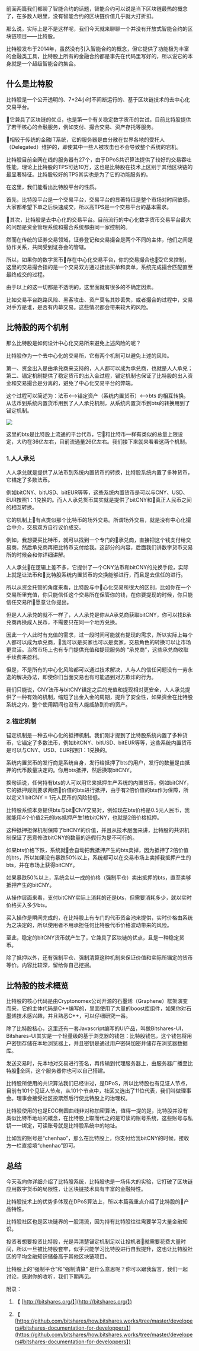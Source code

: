 前面两篇我们都聊了智能合约的话题，智能合约可以说是当下区块链最热的概念了，在多数人眼里，没有智能合约的区块链价值几乎就大打折扣。

那么说，实际上是不是这样呢，我们今天就来聊聊一个并没有开放式智能合约的区块链项目——比特股。

比特股发布于2014年，虽然没有引入智能合约的概念，但它提供了功能极为丰富的金融类工具，比特股上所有的金融合约都是事先在代码里写好的，所以说它的本身就是一个超级智能合约集合。

## 什么是比特股

比特股是一个公开透明的、7\*24小时不间断运行的、基于区块链技术的去中心化交易平台。

它兼具了区块链的优点，也是第一个有关稳定数字货币的尝试，目前比特股提供了若干核心的金融服务，例如支付、撮合交易、资产存托等服务。

相较于传统的金融IT系统，它的服务器是由分散在世界各地的受托人（Delegated）维护的，即使其中一些人被攻击也不会导致整个系统的宕机。

比特股目前全网在线的服务器有27个，由于DPoS共识算法提供了较好的交易吞吐性能，理论上比特股的TPS可达10万，这也是比特股在技术上区别于其他区块链的最显著特征。比特股较好的TPS其实也是为了它的功能服务的。

在这里，我们能看出比特股平台的性质。

首先，比特股平台是一个交易平台，交易平台的显著特征是整个市场对时间敏感，大家都希望下单之后快速成交，所以高TPS是一个交易平台的基本需求。

其次，比特股是去中心化的交易平台。目前流行的中心化数字货币交易平台最大的问题是资金管理系统和撮合系统都由同一家控制的。

然而在传统的证券交易领域，证券登记和交易撮合是两个不同的主体，他们之间是协作关系，共同受到证券会的管辖。

所以，如果你的数字货币存在中心化交易平台，你的交易撮合也受它来控制，这里的交易撮合指的是一个交易双方通过挂出买单和卖单，系统完成撮合匹配直至最终成交的过程。

由于以上的这一切都是不透明的，这里面就有很多的不确定因素。

比如交易平台跑路风险、黑客攻击、资产莫名其妙丢失，或者撮合的过程中，交易对手方是谁，是否有内幕交易。这些情况都会带来较大的风险。

## 比特股的两个机制

那么比特股是如何设计中心化交易所来避免上述风险的呢？

比特股作为一个去中心化的交易所，它有两个机制可以避免上述的风险。

第一、资金出入是由承兑商来支持的，人人都可以成为承兑商，也就是人人承兑；
第二、锚定机制提供了稳定货币的出入金过程，锚定机制也保证了比特股的出入资金和交易撮合是分离的，避免了中心化交易平台的弊端。

这个过程可以简述为：法币<—>锚定资产（系统内置货币）<—>bts 的相互转换。从法币到系统内置货币用到了人人承兑机制，从系统内置货币到bts的转换用到了锚定机制。

![](https://static001.geekbang.org/resource/image/f1/12/f18f6b2f5f41a2174b6b903cc1f74112.jpg?wh=6783*1950)

这里的bts是比特股上流通的平台代币，它和比特币一样有类似的总量上限设定，大约在36亿左右，目前流通量26亿左右。我们接下来就来看看这两个机制。

### 1.人人承兑

人人承兑就是提供了从法币到系统内置货币的转换，比特股系统内置了多种货币，它锚定了多数法币。

例如bitCNY、bitUSD、bitEUR等等，这些系统内置货币是可以与CNY、USD、EUR按照1：1兑换的。而人人承兑货币其实就是提供了bitCNY和真正人民币之间的相互转换。

它的机制上有点类似那个比特币的场外交易。所谓场外交易，就是没有中心化撮合中介，交易双方自行议价成交。

例如，我想要买比特币，就可以找到一个专门的承兑商，直接把这个钱支付给交易商，然后承兑商再把比特币支付给我。这部分的内容，后面我们讲数字货币交易所的时候会和你详细讲解。

人人承兑在逻辑上差不多，它提供了一个CNY法币和bitCNY的兑换手段，实际上就是让法币和比特股系统内置货币的交换能够进行，而且是去信任的进行。

所以从资金托管的角度来看，比特股与中心化交易所很大的区别，比如你在一个交易所里充值，你只能信任这个交易所在保管你的钱，在你要提现的时候，你只能信任交易所愿意让你提出。

但是人人承兑的就不一样了，人人承兑是你从A承兑商获取bitCNY，你可以找B承兑商再换成人民币，不需要只在同一个地方兑换。

因此一个人此时有充值的需求，过一段时间可能就有提现的需求，所以实际上每个人都可以成为承兑商，我可以是买家也可以是卖家，交易角色的转换可以让市场更灵活。当然市场上也有专门提供充值和提现服务的 “承兑商”，这些承兑商收取手续费来盈利。

但是，不是所有的中心化风险都可以通过技术解决，人与人的信任问题没有一劳永逸的解决办法，即使你们当面交易也有可能遇到对方欺诈的行为。

我们只能说，CNY法币与bitCNY锚定之后的充值和提现相对更安全，人人承兑提供了一种有效的机制，缩短了出金入金的周期，提升了安全性，如果资金在比特股系统之内，整个使用期间也没有人能威胁到你的资产。

### 2.锚定机制

锚定机制是一种去中心化的抵押机制。我们刚才提到了比特股系统内置了多种货币，它锚定了多数法币，例如bitCNY、bitUSD、bitEUR等等，这些系统内置货币是可以与CNY、USD、EUR按照1：1兑换的。

系统内置货币的发行商是系统自身，发行给抵押了bts的用户，发行的数量是由抵押的代币数量决定的。你用bts抵押，然后换取bitCNY。

换句话说，任何持有bts的人可以用它来抵押生产系统的内置货币，例如bitCNY，它的抵押规则要求两倍价值的bts进行抵押，由于有2倍价值的bts作为保障，所以定义1 bitCNY = 1元人民币的风险较低。

比特股系统本身提供bts与bitCNY交易对，例如现在bts价格是0.5元人民币，我就能用4个价值2元的bts抵押产生1枚bitCNY，也就是2倍价格抵押。

这种抵押担保机制保障了bitCNY的价值，并且从技术层面来讲，比特股的共识机制保证了恶意修改bitCNY的数量的造假行为是不可行的。

如果bts价格下跌，系统就会自动把我抵押产生的bts卖掉，因为抵押了2倍价值的bts，所以如果没有暴跌50%以上，系统都可以在交易市场上卖掉我抵押产生的bts，并在市场上获得bitCNY。

如果暴跌50%以上，系统会以一成的价格（强制平仓）卖出抵押的bts，直至卖够抵押产生的bitCNY。

从操作层面来看，支付bitCNY实际上消耗的还是bts，但需要消耗多少，就以实时价格买入多少bts。

买入操作是瞬间完成的，在比特股上有专门的代币资金池来提供，实时价格由系统为之决定的，所以使用者不用承担任何比特股代币价格波动带来的风险。

至此，稳定的bitCNY货币就产生了，它兼具了区块链的优点，且是一种稳定货币。

除了抵押以外，还有强制平仓、强制清算这种机制来保证价值和实际所锚定的货币等价。内容比较深，留给你自己挖掘。

## 比特股的技术概览

比特股的核心代码是由Cryptonomex公司开源的石墨烯（Graphene）框架演变而来，它的主体代码是C++编写的，里面使用了大量的boost库组件，如果你对石墨烯技术感兴趣，并且熟悉C++，可以仔细研究一番。

除了比特股核心，这里还有一套Javascript编写的UI产品，叫做Bitshares-UI，Bitshares-UI其实是一个轻量级的基于浏览器的钱包：比特股钱包，这个钱包将用户密钥存储在本地浏览器上，并且密钥是通过用户密码加密并储存在浏览器数据库。

发送交易时，先本地对交易进行签名，再传输到代理服务器上，由服务器广播至比特股全网，这个服务器你也可以自己搭建。

比特股所使用的共识算法我们已经讲过，是DPoS，所以比特股也有见证人节点，目前有101个见证人节点，从101个节点中，社区又选出了11位代表，我们叫做理事会。理事会接受社区投票然后行使比特股上的治理权。

比特股使用的也是ECC椭圆曲线非对称加密算法，值得一提的是，比特股并没有类似比特币地址的概念，在比特股上取而代之的是可读的账号系统，这些账号与私钥一一绑定，可读账号就是比特股系统中的地址。

比如我的账号是“chenhao”，那么在比特股上，你支付给我bitCNY的时候，接收方一栏直接填“chenhao”即可。

## 总结

今天我向你详细介绍了比特股系统，比特股也是一场伟大的实验，它打破了区块链应用数字货币的局限性，让区块链技术具有丰富的金融特性。

比特股技术上的优势多体现在DPoS算法上，所以本篇我重点介绍了比特股的产品特性。

比特股社区也是区块链界的一股清流，因为持有比特股往往需要学习大量金融知识。

投资者想要投资比特股，光是弄清楚锚定机制足以让投机者就需要花费大量时间，所以一旦被比特股套牢，似乎只能学习比特股进行自我提升，这也让比特股社区的平均金融知识储备高于其他区块链项目。

比特股上的“强制平仓”和“强制清算” 是什么意思呢？你可以跟我留言，我们一起讨论，感谢你的收听，我们下期再见。

附录：

1. 【 [http://bitshares.org/】](http://bitshares.org/】)

2. 【 [https://github.com/bitshares/how.bitshares.works/tree/master/developers#bitshares-documentation-for-developpers】](https://github.com/bitshares/how.bitshares.works/tree/master/developers#bitshares-documentation-for-developpers】)